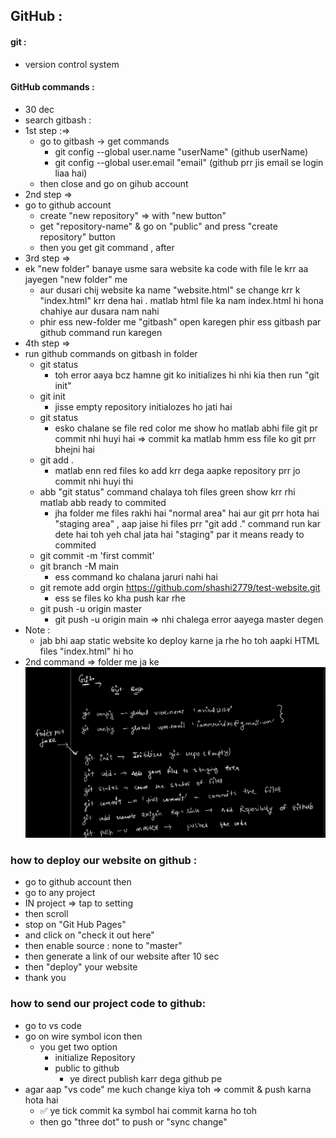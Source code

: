 ## GitHub :
#### git : 
- version control system
#### GitHub commands : 
- 30 dec
- search gitbash :
- 1st step :=>
   - go to gitbash -> get commands
     - git config --global user.name "userName" (github userName)
     - git config --global user.email "email" (github prr jis email se login liaa hai)
   - then close and go on gihub account
- 2nd step => 
- go to github account 
     - create "new repository" => with "new button"
     - get "repository-name" & go on "public" and press "create repository" button
     - then you get git command , after
- 3rd step =>
- ek "new folder" banaye usme sara website ka code with file le krr aa jayegen "new folder" me 
   - aur dusari chij website ka name "website.html" se change krr k "index.html" krr dena hai . matlab html file ka nam index.html hi hona chahiye aur dusara nam nahi
   - phir ess new-folder me "gitbash" open karegen phir ess gitbash par github command run karegen 
- 4th step =>
- run github commands on gitbash in folder
     - git status 
        - toh error aaya bcz hamne git ko initializes hi nhi kia then run "git init"
     - git init 
        - jisse empty repository initialozes ho jati hai 
     - git status  
         - esko chalane se file red color me show ho matlab abhi file git pr commit nhi huyi hai => commit ka matlab hmm ess file ko git prr bhejni hai
     -  git add .
          - matlab enn red files ko add krr dega aapke repository prr jo commit nhi huyi thi
     - abb "git status" command chalaya toh files green show krr rhi matlab abb ready to commited
        -  jha folder me files rakhi hai "normal area" hai aur git prr hota hai "staging area"  , aap jaise hi files prr "git add ." command run kar dete hai toh yeh chal jata hai "staging" par it means ready to commited
     - git commit -m 'first commit'
     - git branch -M main
         - ess command ko chalana jaruri nahi hai
     - git remote add orgin https://github.com/shashi2779/test-website.git
        - ess se files ko kha push kar rhe
     - git push -u origin master
        - git push -u origin main => nhi chalega error aayega master degen
- Note : 
  - jab bhi aap static website ko deploy karne ja rhe ho toh aapki HTML files "index.html" hi ho
- 2nd command => folder me ja ke 
![](img/gitImg.png)

### how to deploy our website on github :
- go to github  account then
- go to any project 
- IN project => tap to setting 
- then scroll
- stop on "Git Hub Pages"
- and click on "check it out here"
- then enable source : none to "master"
- then generate a link of our website after 10 sec
- then "deploy" your website 
- thank you

### how to send our project code to github:
- go to vs code 
- go on wire symbol icon then
   - you get two option 
      - initialize Repository
      - public to github
         - ye direct publish karr dega github pe
- agar aap "vs code" me kuch change kiya toh => commit & push karna hota hai
   - ✅ ye tick commit ka symbol hai commit karna ho toh
   - then go "three dot" to push or "sync change" 
 

